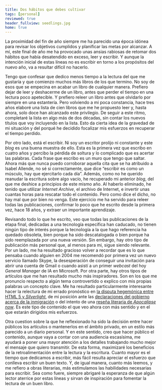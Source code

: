 ```yaml
---
title: Dos hábitos que debes cultivar
tags: [personal] 
reviewed: true
header_fullview: seedlings.jpg
home: true
---
```

La proximidad del fin de año siempre me ha parecido una época idónea para revisar los objetivos cumplidos y planificar las metas por alcanzar.<!-- excerpt-end --> A mí, este final de año me ha provocado unas ansias rabiosas de retomar dos hábitos que había desatendido en exceso, leer y escribir. Y aunque la intención inicial de estas líneas no es escribir en torno a los propósitos del nuevo año, va a resultar difícil no hacerlo. 

Tengo que confesar que dedico menos tiempo a la lectura del que me gustaría y que comienzo muchos más libros de los que termino. No soy de esos que se empecina en acabar un libro de cualquier manera. Prefiero dejar de leer y deshacerme de un libro, antes que perder el tiempo en una lectura poco apetecible. Y prefiero releer un libro antes que olvidarlo por siempre en una estantería. Pero volviendo a mi poca constancia, hace tres años elaboré una lista de cien libros que me he propuesto leer y, hasta ahora, solo doce han alcanzado este privilegio. De seguir a este ritmo, completaré la lista en algo más de dos décadas, sin contar los nuevos títulos que voy incluyendo en la lista. Esto da cierta idea de la gravedad de mi situación y del porqué he decidido focalizar mis esfuerzos en recuperar el tiempo perdido.

Por otro lado, está el escribir. Ni soy un escritor prolijo ni constante y este _blog_ es una buena muestra de ello. Esta es la primera vez que escribo en cuatro años y percibo la pérdida de soltura y lo complicado que es acertar las palabras. Cada frase que escribo es un muro que tengo que saltar. Ahora más que nunca puedo corroborar aquella cita que se ha atribuido a Isabel Allende, no sé si correctamente, que dice “escribir es como un músculo, hay que ejercitarlo cada día”. Además, como no he querido reanudar la escritura sobre algo vacío, he recuperado mi anterior _blog_, del que me deshice a principios de este mismo año. Al haberlo eliminado, he tenido que utilizar _Internet Archive_, el archivo de Internet, e invertir unas cuantas horas para rescatar todo el contenido. Pero como dice el dicho, no hay mal que por bien no venga. Este ejercicio me ha servido para releer todas las publicaciones, confirmar lo poco que he escrito desde la primera vez, hace 18 años, y extraer un importante aprendizaje.

Revisando todo lo que he escrito, veo que todas las publicaciones de la etapa final, dedicadas a una tecnología especifica han caducado, no tienen ningún tipo de interés porque la tecnología a la que hago referencia ha quedado obsoleta, bien porque ha sido descatalogada o bien porque ha sido reemplazada por una nueva versión. Sin embargo, hay otro tipo de publicación más personal que, al menos para mi, sigue siendo relevante. Por un lado, me ha resultado gracioso volver a recordar que es lo que pensaba cuando alguien en 2004 me recomendó por primera vez un nuevo servicio llamado Skype, la desesperación de conseguir una invitación para abrir una cuenta de Gmail o cuando asistí a un primer _webcast_ del hoy _General Manager_ de IA en Microsoft. Por otra parte, hay otros tipos de artículos que me han resultado mucho más inspiradores. Son en los que me pronuncio respecto a algún tema controvertido o explico con mis propias palabras un concepto clave. Me ha resultado particularmente interesante hacer la relectura de mi errado pronóstico en [la disputa hegemónica entre HTML 5 y _Silverlight_](/html-5-vs-silverlight-una-lucha-desigual), de mi posición ante las [declaraciones del gobierno acerca de la inmigración](/escape-effect) o del intento de una [reseña literaria de _Apocalipse now_](/apocalypse-now-y-su-literatura). Es este tipo de contenido el que veo ahora con más sentido y en el que estarán dirigidos mis esfuerzos.

Otra cuestion sobre la que he reflexionado ha sido la decisión entre hacer públicos los artículos o mantenerlos en el ámbito privado, en un estilo más parecido a un diario personal. Y en este sentido, creo que hacer público el contenido, aunque vaya a contar con una audiencia escasísima, me ayudará a poner una mayor atención a los detalles trabajando mucho mejor el mensaje que quiero transmitir. De esta forma, maximizaré los beneficios de la retroalimentación entre la lectura y la escritura. Cuanto mayor es el tiempo que dedicamos a escribir, más fácil resulta apreciar el esfuerzo que conlleva escribir un buen texto. Y, de igual manera, cuanto más leemos, y me refiero a obras literarias, más estimulamos las habilidades necesarias para escribir. Sea como fuere, siempre abrigaré la esperanza de que algún lector aterrice por estas líneas y sirvan de inspiración para fomentar la lectura de un buen libro. 
